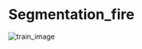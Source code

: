 # Segmentation_fire
![train_image](https://github.com/NJiHyeon/Segmentation_fire/assets/100822150/d752f3aa-0926-4f37-a0e0-bd87b6dc0ee3)
